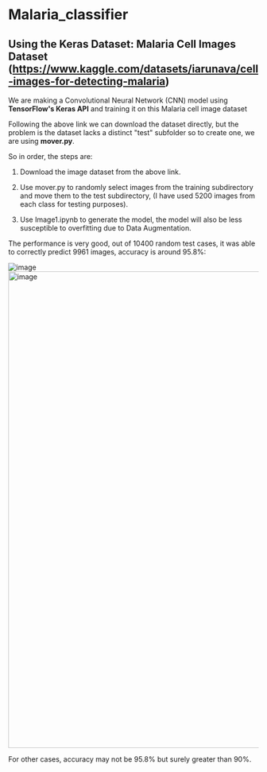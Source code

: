 # Malaria_classifier

## Using the Keras Dataset: Malaria Cell Images Dataset (https://www.kaggle.com/datasets/iarunava/cell-images-for-detecting-malaria)

We are making a Convolutional Neural Network (CNN) model using **TensorFlow's Keras API** and training it on this Malaria cell image dataset

Following the above link we can download the dataset directly, but the problem is the dataset lacks a distinct "test" subfolder so to create one, we are using **mover.py**.

So in order, the steps are:

1. Download the image dataset from the above link.
  
2. Use mover.py to randomly select images from the training subdirectory and move them to the test subdirectory, (I have used 5200 images from each class for testing purposes).

3. Use Image1.ipynb to generate the model, the model will also be less susceptible to overfitting due to Data Augmentation.

The performance is very good, out of 10400 random test cases, it was able to correctly predict 9961 images, accuracy is around 95.8%:

![image](https://github.com/Mahos-H/Malaria_classifier/assets/115897153/5e8bab27-bdc9-4530-9e8f-236b7ab02f87)
<img width="959" alt="image" src="https://github.com/Mahos-H/Malaria_classifier/assets/115897153/42aa4172-aa23-482e-96c8-5d9818f3bcce">

For other cases, accuracy may not be 95.8% but surely greater than 90%.
